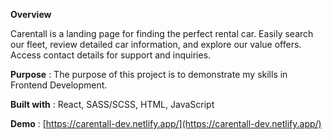 **Overview**

Carentall is a landing page for finding the perfect rental car. Easily search our fleet, review detailed car information, and explore our value offers. Access contact details for support and inquiries.

**Purpose** : The purpose of this project is to demonstrate my skills in Frontend Development.

**Built with** : React, SASS/SCSS, HTML, JavaScript

**Demo** : [https://carentall-dev.netlify.app/](https://carentall-dev.netlify.app/)

